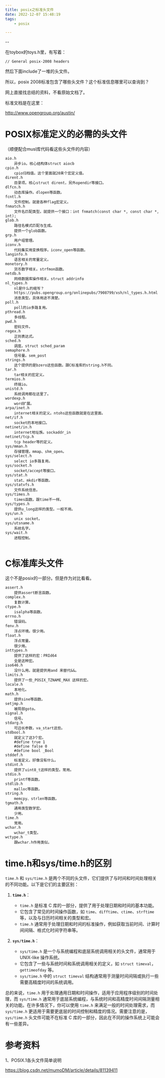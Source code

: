 ```yaml
---
title: posix之标准头文件
date: 2022-12-07 15:48:19
tags:
	- posix

---
```


--

在toybox的toys.h里，有写着：

```
// General posix-2008 headers
```

然后下面include了一堆的头文件。

所以，posix 2008标准包含了哪些头文件？这个标准信息哪里可以查询到？

网上直接找总结的资料，不看原始文档了。

标准文档是在这里：

http://www.opengroup.org/austin/



# POSIX标准定义的必需的头文件 

（顺便配合musl库代码看这些头文件的内容）

```
aio.h
	异步io。核心结构体struct aiocb 
cpio.h
	cpio归档值。这个里面就20来个宏定义值。
dirent.h
	目录项。核心struct dirent，另外opendir等接口。
dlfcn.h
	动态库操作。dlopen等函数。
fcntl.h
	文件控制。就是各种flag宏定义。
fnmatch.h
	文件名匹配类型。就提供一个接口：int fnmatch(const char *, const char *, int);
glob.h
	路径名模式匹配与生成。
	提供一个glob函数。
grp.h
	用户组管理。
iconv.h
	代码集实用变换程序。iconv_open等函数。
langinfo.h
	语言相关的常量定义。
monetory.h
	货币数字相关。strfmon函数。
netdb.h
	网络数据库操作相关。struct addrinfo 
nl_types.h
	nl是什么的缩写？
	https://pubs.opengroup.org/onlinepubs/7908799/xsh/nl_types.h.html
	消息类型。具体用途不清楚。
poll.h
	poll的io多路复用。
pthread.h
	多线程。
pwd.h
	密码文件。
regex.h
	正则表达式。
sched.h
	调度。struct sched_param 
semaphore.h
	信号量。sem_post
strings.h
	这个提供的是bzero这些函数。跟C标准库的string.h不同。
tar.h
	tar相关的宏定义。
termios.h
	终端io。
unistd.h
	系统调用都在这里了。
wordexp.h
	word扩展。
arpa/inet.h
	internet相关的定义。ntohs这些函数就是在这里面。
net/if.h
	socket的本地接口。
netinet/in.h
	internet地址族。sockaddr_in
netinet/tcp.h
	tcp header等的定义。
sys/mman.h
	存储管理。mmap、shm_open。
sys/select.h
	select io多路复用。
sys/socket.h
	socket/accept等接口。
sys/stat.h
	stat、mkdir等函数。
sys/statvfs.h
	文件系统信息。
sys/times.h
	times函数。跟time不一样。
sys/types.h
	提供u_long这样的类型。一般不用。
sys/un.h
	unix socket。
sys/utsname.h
	系统名字。
sys/wait.h
	进程控制。
	
```

# C标准库头文件

这个不是posix的一部分。但是作为对比看看。

```
assert.h
	提供assert断言函数。
complex.h
	复数计算。
ctype.h
	isalpha等函数。
errno.h
	错误码。
fenv.h
	浮点环境。很少用。
float.h
	浮点常量。
	很少用。
inttypes.h
	提供了这样的宏：PRId64
	全是这种宏。
iso646.h
	没什么用。就是提供用and 来替代&&。
limits.h
	提供了一些_POSIX_TZNAME_MAX 这样的宏。
locale.h
	本地化。
math.h
	提供sine等函数。
setjmp.h
	被局部goto。
signal.h
	信号。
stdarg.h
	可边长参数，va_start这些。
stdbool.h
	就定义了这3个宏。
	#define true 1
    #define false 0
    #define bool _Bool
stddef.h
	标准定义。好像没有什么。
stdint.h
	提供了uint8_t这样的类型。常用。
stdio.h
	printf等函数。
stdlib.h
	malloc等函数。
string.h
	memcpy、strlen等函数。
tgmath.h
	通用类型数学宏。
	少用。
time.h
	常用。
wchar.h
	wchar_t类型。
wctype.h
	跟wchar.h作用类似。
```

# time.h和sys/time.h的区别

`time.h` 和 `sys/time.h` 是两个不同的头文件，它们提供了与时间和时间处理相关的不同功能。以下是它们的主要区别：

1. **`time.h`**：
   - `time.h` 是标准 C 库的一部分，提供了用于处理日期和时间的基本功能。
   - 它包含了常见的时间操作函数，如 `time`、`difftime`、`ctime`、`strftime` 等，以及与日历时间相关的类型和宏。
   - `time.h` 通常用于处理日期和时间的标准操作，例如获取当前时间、计算时间间隔、格式化时间字符串等。

2. **`sys/time.h`**：
   - `sys/time.h` 是一个与系统编程和底层系统调用相关的头文件，通常用于 UNIX-like 操作系统。
   - 它包含了一些与系统时间和系统调用相关的定义，如 `struct timeval`，`gettimeofday` 等。
   - `sys/time.h` 中的 `struct timeval` 结构通常用于测量时间间隔或执行一些需要高精度时间的系统调用。

总的来说，`time.h` 用于处理通用日期和时间操作，适用于应用程序级别的时间处理，而 `sys/time.h` 通常用于底层系统编程，与系统时间和高精度时间间隔测量相关的功能。在许多情况下，你可以使用 `time.h` 来满足一般的时间处理需求，而 `sys/time.h` 更适用于需要更底层的时间控制和精度的情况。需要注意的是，`sys/time.h` 头文件可能不在标准 C 库的一部分，因此在不同的操作系统上可能会有一些差异。



# 参考资料

1、POSIX.1各头文件简单说明

https://blog.csdn.net/mumoDM/article/details/81139411